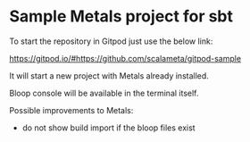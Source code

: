 # Sample Metals project for sbt

To start the repository in Gitpod just use the below link:

https://gitpod.io/#https://github.com/scalameta/gitpod-sample

It will start a new project with Metals already installed.

Bloop console will be available in the terminal itself.

Possible improvements to Metals:
- do not show build import if the bloop files exist
